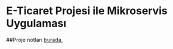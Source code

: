 # E-Ticaret Projesi ile Mikroservis Uygulaması

##Proje notları [burada.](https://drive.google.com/file/d/1Mom9NanSlylA3OdM4f3lXFkHjDvP3XKo/view?usp=sharing)

